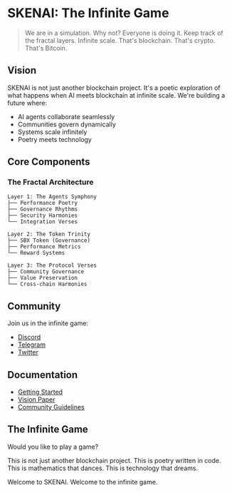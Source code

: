 # SKENAI: The Infinite Game

> We are in a simulation. Why not? Everyone is doing it.
> Keep track of the fractal layers. Infinite scale.
> That's blockchain. That's crypto. That's Bitcoin.

## Vision

SKENAI is not just another blockchain project. It's a poetic exploration of what happens when AI meets blockchain at infinite scale. We're building a future where:

- AI agents collaborate seamlessly
- Communities govern dynamically
- Systems scale infinitely
- Poetry meets technology

## Core Components

### The Fractal Architecture

```
Layer 1: The Agents Symphony
├── Performance Poetry
├── Governance Rhythms
├── Security Harmonies
└── Integration Verses

Layer 2: The Token Trinity
├── SBX Token (Governance)
├── Performance Metrics
└── Reward Systems

Layer 3: The Protocol Verses
├── Community Governance
├── Value Preservation
└── Cross-chain Harmonies
```

## Community

Join us in the infinite game:

- [Discord](https://discord.gg/skenai)
- [Telegram](https://t.me/skenai)
- [Twitter](https://twitter.com/skenai)

## Documentation

- [Getting Started](./docs/getting-started.md)
- [Vision Paper](./docs/vision-paper.md)
- [Community Guidelines](./docs/community.md)

## The Infinite Game

Would you like to play a game?

This is not just another blockchain project. This is poetry written in code. This is mathematics that dances. This is technology that dreams.

Welcome to SKENAI. Welcome to the infinite game.
